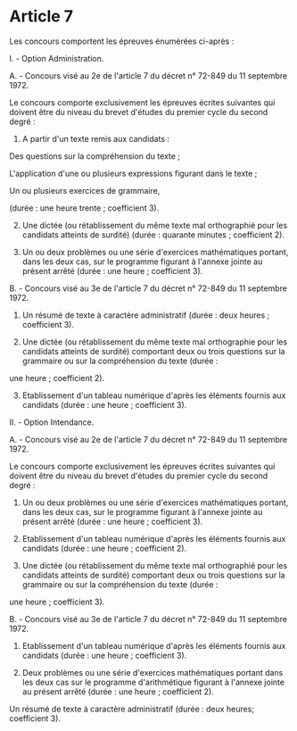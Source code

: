 # Article 7

Les concours comportent les épreuves énumérées ci-après :

I. - Option Administration.

A. - Concours visé au 2e de l'article 7 du décret n° 72-849 du 11 septembre 1972.

Le concours comporte exclusivement les épreuves écrites suivantes qui doivent être du niveau du brevet d'études du premier cycle du second degré :

1) A partir d'un texte remis aux candidats :

Des questions sur la compréhension du texte ;

L'application d'une ou plusieurs expressions figurant dans le texte ;

Un ou plusieurs exercices de grammaire,

(durée : une heure trente ; coefficient 3).

2) Une dictée (ou rétablissement du même texte mal orthographié pour les candidats atteints de surdité) (durée : quarante minutes ; coefficient 2).

3) Un ou deux problèmes ou une série d'exercices mathématiques portant, dans les deux cas, sur le programme figurant à l'annexe jointe au présent arrêté (durée : une heure ; coefficient 3).

B. - Concours visé au 3e de l'article 7 du décret n° 72-849 du 11 septembre 1972.

1) Un résumé de texte à caractère administratif (durée : deux heures ; coefficient 3).

2) Une dictée (ou rétablissement du même texte mal orthographie pour les candidats atteints de surdité) comportant deux ou trois questions sur la grammaire ou sur la compréhension du texte (durée :

une heure ; coefficient 2).

3) Etablissement d'un tableau numérique d'après les éléments fournis aux candidats (durée : une heure ; coefficient 3).

II. - Option Intendance.

A. - Concours visé au 2e de l'article 7 du décret n° 72-849 du 11 septembre 1972.

Le concours comporte exclusivement les épreuves écrites suivantes qui doivent être du niveau du brevet d'études du premier cycle du second degré :

1) Un ou deux problèmes ou une série d'exercices mathématiques portant, dans les deux cas, sur le programme figurant à l'annexe jointe au présent arrêté (durée : une heure ; coefficient 3).

2) Etablissement d'un tableau numérique d'après les éléments fournis aux candidats (durée : une heure ; coefficient 2).

3) Une dictée (ou rétablissement du même texte mal orthographié pour les candidats atteints de surdité) comportant deux ou trois questions sur la grammaire ou sur la compréhension du texte (durée :

une heure ; coefficient 3).

B. - Concours visé au 3e de l'article 7 du décret n° 72-849 du 11 septembre 1972.

1) Etablissement d'un tableau numérique d'après les éléments fournis aux candidats (durée : une heure ; coefficient 3).

2) Deux problèmes ou une série d'exercices mathématiques portant dans les deux cas sur le programme d'arithmétique figurant à l'annexe jointe au présent arrêté (durée : une heure ; coefficient 2).

Un résumé de texte à caractère administratif (durée : deux heures; coefficient 3).
